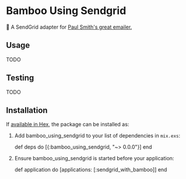 # Bamboo Using Sendgrid

:bamboo: A SendGrid adapter for [Paul Smith's great emailer.](https://github.com/paulcsmith/bamboo)

## Usage

TODO

## Testing

TODO

## Installation

If [available in Hex](https://hex.pm/docs/publish), the package can be installed as:

  1. Add bamboo\_using\_sendgrid to your list of dependencies in `mix.exs`:

        def deps do
          [{:bamboo\_using\_sendgrid, "~> 0.0.0"}]
        end

  2. Ensure bamboo\_using\_sendgrid is started before your application:

        def application do
          [applications: [:sendgrid\_with\_bamboo]]
        end

